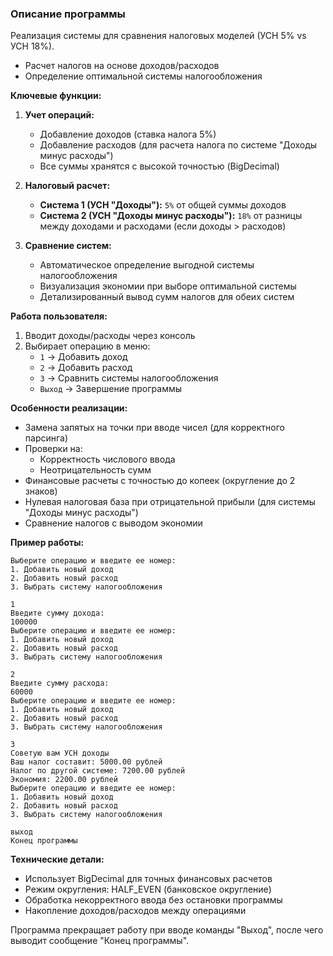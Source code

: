 ### Описание программы 
Реализация системы для сравнения налоговых моделей (УСН 5% vs УСН 18%).
- Расчет налогов на основе доходов/расходов
- Определение оптимальной системы налогообложения

**Ключевые функции:**

1. **Учет операций:**
   - Добавление доходов (ставка налога 5%)
   - Добавление расходов (для расчета налога по системе "Доходы минус расходы")
   - Все суммы хранятся с высокой точностью (BigDecimal)

2. **Налоговый расчет:**
   - **Система 1 (УСН "Доходы"):** `5%` от общей суммы доходов
   - **Система 2 (УСН "Доходы минус расходы"):** `18%` от разницы между доходами и расходами (если доходы > расходов)

3. **Сравнение систем:**
   - Автоматическое определение выгодной системы налогообложения
   - Визуализация экономии при выборе оптимальной системы
   - Детализированный вывод сумм налогов для обеих систем

**Работа пользователя:**
1. Вводит доходы/расходы через консоль
2. Выбирает операцию в меню:
   - `1` → Добавить доход
   - `2` → Добавить расход
   - `3` → Сравнить системы налогообложения
   - `Выход` → Завершение программы

**Особенности реализации:**
- Замена запятых на точки при вводе чисел (для корректного парсинга)
- Проверки на:
  - Корректность числового ввода
  - Неотрицательность сумм
- Финансовые расчеты с точностью до копеек (округление до 2 знаков)
- Нулевая налоговая база при отрицательной прибыли (для системы "Доходы минус расходы")
- Сравнение налогов с выводом экономии

**Пример работы:**
```
Выберите операцию и введите ее номер:
1. Добавить новый доход
2. Добавить новый расход
3. Выбрать систему налогообложения

1
Введите сумму дохода:
100000
Выберите операцию и введите ее номер:
1. Добавить новый доход
2. Добавить новый расход
3. Выбрать систему налогообложения

2
Введите сумму расхода:
60000
Выберите операцию и введите ее номер:
1. Добавить новый доход
2. Добавить новый расход
3. Выбрать систему налогообложения

3
Советую вам УСН доходы
Ваш налог составит: 5000.00 рублей
Налог по другой системе: 7200.00 рублей
Экономия: 2200.00 рублей
Выберите операцию и введите ее номер:
1. Добавить новый доход
2. Добавить новый расход
3. Выбрать систему налогообложения

выход
Конец программы
```

**Технические детали:**
- Использует BigDecimal для точных финансовых расчетов
- Режим округления: HALF_EVEN (банковское округление)
- Обработка некорректного ввода без остановки программы
- Накопление доходов/расходов между операциями

Программа прекращает работу при вводе команды "Выход", после чего выводит сообщение "Конец программы".